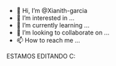 - 👋 Hi, I’m @Xianith-garcia
- 👀 I’m interested in ...
- 🌱 I’m currently learning ...
- 💞️ I’m looking to collaborate on ...
- 📫 How to reach me ...

<!---
Xianith-garcia/Xianith-garcia is a ✨ special ✨ repository because its `README.md` (this file) appears on your GitHub profile.
You can click the Preview link to take a look at your changes.
--->

ESTAMOS EDITANDO C:
